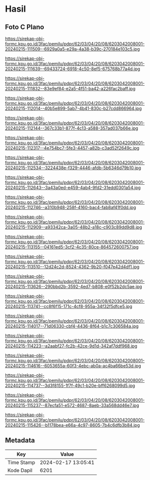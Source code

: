 # Hasil

## Foto C Plano

https://sirekap-obj-formc.kpu.go.id/3fac/pemilu/pdpr/62/03/04/20/08/6203042008001-20240215-111509--6929a0a5-e29a-4a38-b39c-270184e103c5.jpg

https://sirekap-obj-formc.kpu.go.id/3fac/pemilu/pdpr/62/03/04/20/08/6203042008001-20240215-111639--69433724-6918-4c50-8ef5-675768b77a4d.jpg

https://sirekap-obj-formc.kpu.go.id/3fac/pemilu/pdpr/62/03/04/20/08/6203042008001-20240215-111832--83e9ef84-e2a5-4f51-ba42-a226fac2baff.jpg

https://sirekap-obj-formc.kpu.go.id/3fac/pemilu/pdpr/62/03/04/20/08/6203042008001-20240215-112014--40b5e899-5ab7-4b41-830c-b27cdd866964.jpg

https://sirekap-obj-formc.kpu.go.id/3fac/pemilu/pdpr/62/03/04/20/08/6203042008001-20240215-112144--367c33b1-877f-4c13-a588-357ad037b66e.jpg

https://sirekap-obj-formc.kpu.go.id/3fac/pemilu/pdpr/62/03/04/20/08/6203042008001-20240215-112317--4e754bc7-5fe3-4457-a82b-c3ad52f2649c.jpg

https://sirekap-obj-formc.kpu.go.id/3fac/pemilu/pdpr/62/03/04/20/08/6203042008001-20240215-112534--3224438e-f329-4446-afdb-5b6346d79b10.jpg

https://sirekap-obj-formc.kpu.go.id/3fac/pemilu/pdpr/62/03/04/20/08/6203042008001-20240215-112643--3a43a0ed-e459-4ab4-9fd2-31edd0301a54.jpg

https://sirekap-obj-formc.kpu.go.id/3fac/pemilu/pdpr/62/03/04/20/08/6203042008001-20240215-112746--a310b948-258f-4160-bac4-fab8af41f0dd.jpg

https://sirekap-obj-formc.kpu.go.id/3fac/pemilu/pdpr/62/03/04/20/08/6203042008001-20240215-112909--a93342ca-3a05-48b2-a18c-c903c89dd9d8.jpg

https://sirekap-obj-formc.kpu.go.id/3fac/pemilu/pdpr/62/03/04/20/08/6203042008001-20240215-113155--04161ed5-3cf2-4c35-80ce-864572600757.jpg

https://sirekap-obj-formc.kpu.go.id/3fac/pemilu/pdpr/62/03/04/20/08/6203042008001-20240215-113510--12d24c2d-8524-4362-9b20-f047e42d4df1.jpg

https://sirekap-obj-formc.kpu.go.id/3fac/pemilu/pdpr/62/03/04/20/08/6203042008001-20240215-113626--290bbd2b-3592-4ed7-b808-e0f52b2dc5ae.jpg

https://sirekap-obj-formc.kpu.go.id/3fac/pemilu/pdpr/62/03/04/20/08/6203042008001-20240215-113741--cc8f6f15-171c-4cf8-955a-34f32f5dfce5.jpg

https://sirekap-obj-formc.kpu.go.id/3fac/pemilu/pdpr/62/03/04/20/08/6203042008001-20240215-114017--71d06330-cbf4-4436-8f64-b1c7c306584a.jpg

https://sirekap-obj-formc.kpu.go.id/3fac/pemilu/pdpr/62/03/04/20/08/6203042008001-20240215-114223--a2aabf27-fc2b-42ce-9d1d-342af7ddf968.jpg

https://sirekap-obj-formc.kpu.go.id/3fac/pemilu/pdpr/62/03/04/20/08/6203042008001-20240215-114616--6053655a-60f3-4ebc-ab0a-ac4ba66be53d.jpg

https://sirekap-obj-formc.kpu.go.id/3fac/pemilu/pdpr/62/03/04/20/08/6203042008001-20240215-114737--3d3f8155-1f7f-49c1-b20e-bff6268099d5.jpg

https://sirekap-obj-formc.kpu.go.id/3fac/pemilu/pdpr/62/03/04/20/08/6203042008001-20240215-115237--87ecfa51-e572-4687-8aeb-33a568dd46e7.jpg

https://sirekap-obj-formc.kpu.go.id/3fac/pemilu/pdpr/62/03/04/20/08/6203042008001-20240215-115426--b1178bea-e66a-4c97-8605-7b4c6dfb3b84.jpg


## Metadata

| Key        | Value               |
| ---------- | ------------------- |
| Time Stamp | 2024-02-17 13:05:41 |
| Kode Dapil | 6201                |



